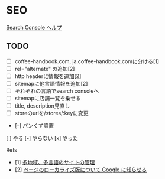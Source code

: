 # SEO

[Search Console ヘルプ](https://support.google.com/webmasters)

## TODO

- [ ] coffee-handbook.com, ja.coffee-handbook.comに分ける[1]
- [ ] rel="alternate" の追加[2]
- [ ] http headerに情報を追加[2]
- [ ] sitemapに他言語情報を追加[2]
- [ ] それぞれの言語でsearch consoleへ
- [ ] sitemapに店舗一覧を乗せる
- [ ] title, description見直し
- [ ] storeのurlを/stores/:keyに変更
- [-] パンくず設置

[ ] やる [-] やらない [x] やった

Refs
- [1] [多地域、多言語のサイトの管理](https://support.google.com/webmasters/answer/182192?hl=ja)
- [2] [ページのローカライズ版について Google に知らせる](https://support.google.com/webmasters/answer/189077?hl=ja)
